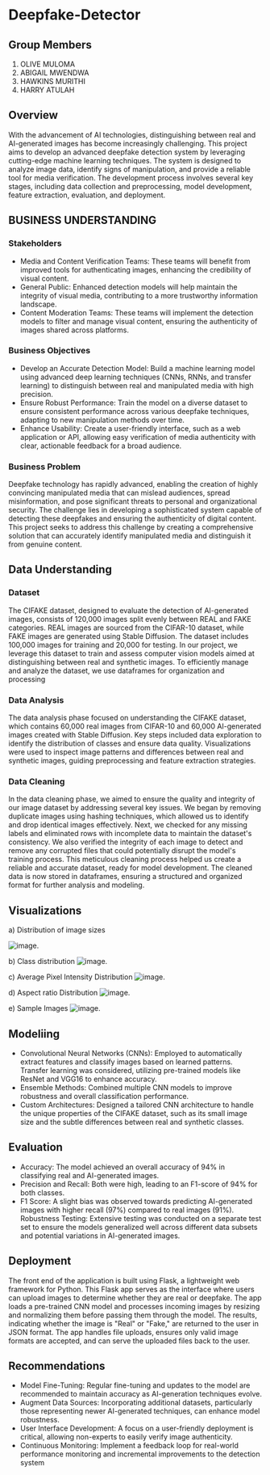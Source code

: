 # Deepfake-Detector
## Group Members

1. OLIVE MULOMA
2. ABIGAIL MWENDWA
3. HAWKINS MURITHI
4. HARRY ATULAH

## Overview
With the advancement of AI technologies, distinguishing between real and AI-generated images has become increasingly challenging. This project aims to develop an advanced deepfake detection system by leveraging cutting-edge machine learning techniques. The system is designed to analyze image data, identify signs of manipulation, and provide a reliable tool for media verification. The development process involves several key stages, including data collection and preprocessing, model development, feature extraction, evaluation, and deployment.

## BUSINESS UNDERSTANDING

### Stakeholders
- Media and Content Verification Teams: These teams will benefit from improved tools for authenticating images, enhancing the credibility of visual content.
- General Public: Enhanced detection models will help maintain the integrity of visual media, contributing to a more trustworthy information landscape.
- Content Moderation Teams: These teams will implement the detection models to filter and manage visual content, ensuring the authenticity of images shared across platforms.
  
### Business Objectives
- Develop an Accurate Detection Model: Build a machine learning model using advanced deep learning techniques (CNNs, RNNs, and transfer learning) to distinguish between real and manipulated media with high precision.
- Ensure Robust Performance: Train the model on a diverse dataset to ensure consistent performance across various deepfake techniques, adapting to new manipulation methods over time.
- Enhance Usability: Create a user-friendly interface, such as a web application or API, allowing easy verification of media authenticity with clear, actionable feedback for a broad audience.

### Business Problem
Deepfake technology has rapidly advanced, enabling the creation of highly convincing manipulated media that can mislead audiences, spread misinformation, and pose significant threats to personal and organizational security. The challenge lies in developing a sophisticated system capable of detecting these deepfakes and ensuring the authenticity of digital content. This project seeks to address this challenge by creating a comprehensive solution that can accurately identify manipulated media and distinguish it from genuine content.

## Data Understanding

### Dataset 
The CIFAKE dataset, designed to evaluate the detection of AI-generated images, consists of 120,000 images split evenly between REAL and FAKE categories. REAL images are sourced from the CIFAR-10 dataset, while FAKE images are generated using Stable Diffusion. The dataset includes 100,000 images for training and 20,000 for testing. In our project, we leverage this dataset to train and assess computer vision models aimed at distinguishing between real and synthetic images. To efficiently manage and analyze the dataset, we use dataframes for organization and processing

### Data Analysis
The data analysis phase focused on understanding the CIFAKE dataset, which contains 60,000 real images from CIFAR-10 and 60,000 AI-generated images created with Stable Diffusion. Key steps included data exploration to identify the distribution of classes and ensure data quality. Visualizations were used to inspect image patterns and differences between real and synthetic images, guiding preprocessing and feature extraction strategies.

### Data Cleaning

In the data cleaning phase, we aimed to ensure the quality and integrity of our image dataset by addressing several key issues. We began by removing duplicate images using hashing techniques, which allowed us to identify and drop identical images effectively. Next, we checked for any missing labels and eliminated rows with incomplete data to maintain the dataset's consistency. We also verified the integrity of each image to detect and remove any corrupted files that could potentially disrupt the model's training process. This meticulous cleaning process helped us create a reliable and accurate dataset, ready for model development. The cleaned data is now stored in dataframes, ensuring a structured and organized format for further analysis and modeling.

## Visualizations
a) Distribution of image sizes

![image](https://github.com/olivemideva/Deepfake-Detector/blob/main/uploads/Distribution%20of%20image%20sizes.png).

b) Class distribution
![image](https://github.com/olivemideva/Deepfake-Detector/blob/main/uploads/Class%20distribution.png).

c) Average Pixel Intensity Distribution
![image](https://github.com/olivemideva/Deepfake-Detector/blob/main/uploads/pixel%20intensity%20distribution.png).

d) Aspect ratio Distribution
![image](https://github.com/olivemideva/Deepfake-Detector/blob/main/uploads/Aspect%20ratio%20distribution.png).

e) Sample Images
![image](https://github.com/olivemideva/Deepfake-Detector/blob/main/uploads/sample%20images.png).

## Modeliing 
- Convolutional Neural Networks (CNNs): Employed to automatically extract features and classify images based on learned patterns. Transfer learning was considered, utilizing pre-trained models like ResNet and VGG16 to enhance accuracy.
- Ensemble Methods: Combined multiple CNN models to improve robustness and overall classification performance.
- Custom Architectures: Designed a tailored CNN architecture to handle the unique properties of the CIFAKE dataset, such as its small image size and the subtle differences between real and synthetic classes.

## Evaluation
- Accuracy: The model achieved an overall accuracy of 94% in classifying real and AI-generated images.
- Precision and Recall: Both were high, leading to an F1-score of 94% for both classes.
- F1 Score: A slight bias was observed towards predicting AI-generated images with higher recall (97%) compared to real images (91%).
Robustness Testing: Extensive testing was conducted on a separate test set to ensure the models generalized well across different data subsets and potential variations in AI-generated images.

## Deployment
The front end of the application is built using Flask, a lightweight web framework for Python. 
This Flask app serves as the interface where users can upload images to determine whether they are real or deepfake. 
The app loads a pre-trained CNN model and processes incoming images by resizing and normalizing them before passing them through the model. The results, indicating whether the image is "Real" or "Fake," are returned to the user in JSON format. 
The app handles file uploads, ensures only valid image formats are accepted, and can serve the uploaded files back to the user.

## Recommendations
- Model Fine-Tuning: Regular fine-tuning and updates to the model are recommended to maintain accuracy as AI-generation techniques evolve.
- Augment Data Sources: Incorporating additional datasets, particularly those representing newer AI-generated techniques, can enhance model robustness.
- User Interface Development: A focus on a user-friendly deployment is critical, allowing non-experts to easily verify image authenticity.
- Continuous Monitoring: Implement a feedback loop for real-world performance monitoring and incremental improvements to the detection system





